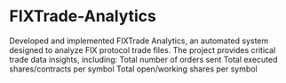 # FIXTrade-Analytics
 Developed and implemented FIXTrade Analytics, an automated system designed to analyze FIX protocol trade files. The project provides critical trade data insights, including:  Total number of orders sent Total executed shares/contracts per symbol Total open/working shares per symbol 
